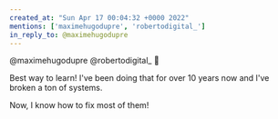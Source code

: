 ```yaml
---
created_at: "Sun Apr 17 00:04:32 +0000 2022"
mentions: ['maximehugodupre', 'robertodigital_']
in_reply_to: @maximehugodupre
---
```


@maximehugodupre @robertodigital_ 💯

Best way to learn! I've been doing that for over 10 years now and I've broken a ton of systems.

Now, I know how to fix most of them!